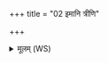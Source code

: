 +++
title = "02 इमानि त्रीणि"

+++
<details><summary>मूलम् (WS)</summary>

इमानि त्रीणि विष्टपा तानीन्द्र वि रोहय ।  
शिरस्ततस्योर्वरामादिदं म उपोदरे ॥ ५ ॥
</details>